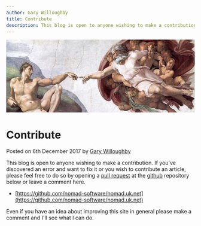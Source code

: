 ```yaml
---
author: Gary Willoughby
title: Contribute
description: This blog is open to anyone wishing to make a contribution. If you've discovered an error and want to fix it or you wish to contribute an article, please feel free to do so by opening a pull request at the github repository below or leave a comment here.
---
```


![](/pages/images/contribute-banner.jpg)

# Contribute

<time>Posted on 6th December 2017 by [Gary Willoughby](/pages/about.html)</time>

This blog is open to anyone wishing to make a contribution. If you've discovered an error and want to fix it or you wish to contribute an article, please feel free to do so by opening a [pull request](https://help.github.com/articles/creating-a-pull-request/) at the [github](https://github.com/) repository below or leave a comment here.

* [https://github.com/nomad-software/nomad.uk.net](https://github.com/nomad-software/nomad.uk.net)

Even if you have an idea about improving this site in general please make a comment and I'll see what I can do.
